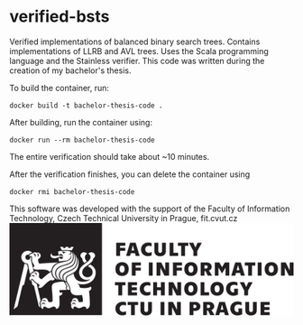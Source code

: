 # verified-bsts
Verified implementations of balanced binary search trees. Contains implementations of LLRB and AVL trees. Uses the Scala programming language and the Stainless verifier. This code was written during the creation of my bachelor's thesis.

To build the container, run:
```
docker build -t bachelor-thesis-code .
```

After building, run the container using:
```
docker run --rm bachelor-thesis-code
```

The entire verification should take about ~10 minutes.

After the verification finishes, you can delete the container using
```
docker rmi bachelor-thesis-code
```

This software was developed with the support of the Faculty of Information Technology, Czech Technical University in Prague, fit.cvut.cz
![FIT ČVUT logo](assets/logo-fit-en-cerna.png)